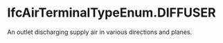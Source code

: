 IfcAirTerminalTypeEnum.DIFFUSER
===============================
An outlet discharging supply air in various directions and planes.


